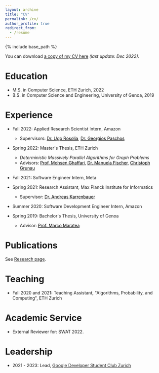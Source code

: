 ```yaml
---
layout: archive
title: "CV"
permalink: /cv/
author_profile: true
redirect_from:
  - /resume
---
```


{% include base_path %}

You can download <a href="https://JeffG22.github.io/files/jgiliberti_CV.pdf">a copy of my CV here</a> <i>(last update: Dec 2022)</i>.

Education
======
* M.S. in Computer Science, ETH Zurich, 2022
* B.S. in Computer Science and Engineering, University of Genoa, 2019


Experience
====== 
* Fall 2022: Applied Research Scientist Intern, Amazon
  * Supervisors: <a href="https://urosolia.github.io/" style="color:#000000;">Dr. Ugo Rosolia</a>, <a href="https://scholar.google.com/citations?user=W_uLyhYAAAAJ&hl=en" style="color:#000000;">Dr. Georgios Paschos</a>

* Spring 2022: Master's Thesis, ETH Zurich
  * *Deterministic Massively Parallel Algorithms for Graph Problems*
  * Advisors: <a href="http://people.csail.mit.edu/ghaffari/" style="color:#000000;">Prof. Mohsen Ghaffari</a>, <a href="https://people.inf.ethz.ch/fiscmanu/" style="color:#000000;">Dr. Manuela Fischer</a>, <a href="https://people.inf.ethz.ch/cgrunau/" style="color:#000000;">Christoph Grunau</a>

* Fall 2021: Software Engineer Intern, Meta

* Spring 2021: Research Assistant, Max Planck Institute for Informatics
  * Supervisor: <a href="https://www.mpi-inf.mpg.de/departments/algorithms-complexity/research/combinatorial-optimization" style="color:#000000;">Dr. Andreas Karrenbauer</a>

* Summer 2020: Software Development Engineer Intern, Amazon

* Spring 2019: Bachelor's Thesis, University of Genoa
  * Advisor: <a href="http://www.star.dist.unige.it/~marco/" style="color:#000000;">Prof. Marco Maratea</a>
  
<!-- Skills
======
* Skill 1
* Skill 2
  * Sub-skill 2.1
  * Sub-skill 2.2
  * Sub-skill 2.3
* Skill 3 -->
Publications
======
  See <a href="https://JeffG22.github.io/research">Research page</a>.
  <!-- <ul>{% for post in site.publications %}
    {% include archive-single-cv.html %}
  {% endfor %}</ul> -->
<!--   
Talks
======
  <ul>{% for post in site.talks %}
    {% include archive-single-talk-cv.html %}
  {% endfor %}</ul> -->
  
Teaching
======
  <!-- <ul>{% for post in site.teaching %}
    {% include archive-single-cv.html %}
  {% endfor %}</ul> -->
  * Fall 2020 and 2021: Teaching Assistant, "Algorithms, Probability, and Computing", ETH Zurich
  
Academic Service 
======
* External Reviewer for: SWAT 2022.

Leadership
======
* 2021 - 2023: Lead, <a href="https://gdsc.community.dev/eth-zurich/">Google Developer Student Club Zurich</a>
